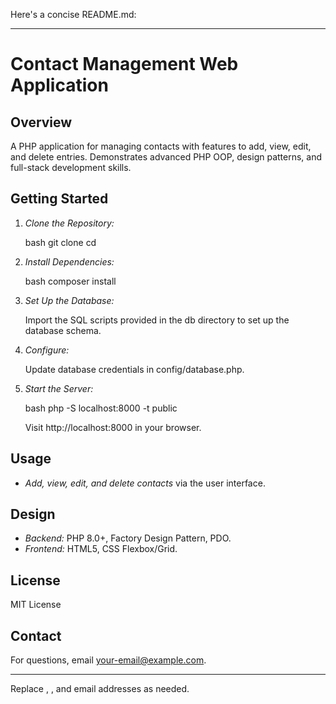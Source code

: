 Here's a concise README.md:

---

# Contact Management Web Application

## Overview

A PHP application for managing contacts with features to add, view, edit, and delete entries. Demonstrates advanced PHP OOP, design patterns, and full-stack development skills.

## Getting Started

1. *Clone the Repository:*

   bash
   git clone <repository-url>
   cd <repository-folder>
   

2. *Install Dependencies:*

   bash
   composer install
   

3. *Set Up the Database:*

   Import the SQL scripts provided in the db directory to set up the database schema.

4. *Configure:*

   Update database credentials in config/database.php.

5. *Start the Server:*

   bash
   php -S localhost:8000 -t public
   

   Visit http://localhost:8000 in your browser.

## Usage

- *Add, view, edit, and delete contacts* via the user interface.

## Design

- *Backend:* PHP 8.0+, Factory Design Pattern, PDO.
- *Frontend:* HTML5, CSS Flexbox/Grid.

## License

MIT License

## Contact

For questions, email [your-email@example.com](mailto:your-email@example.com).

---

Replace <repository-url>, <repository-folder>, and email addresses as needed.
